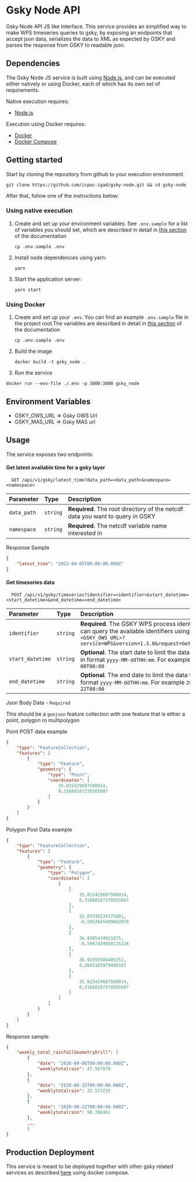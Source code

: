 
# Gsky Node API

Gsky Node API JS like Interface. This service provides an simplified way to make WPS timeseries queries to gsky, 
by exposing an endpoints that accept json data, serializes the data to XML as expected by GSKY and parses the response from GSKY to readable json.

## Dependencies

The Gsky Node JS service is built using [Node.js](https://nodejs.org/en/), and can be executed either natively or using Docker, each of which has its own set of requirements.

Native execution requires:
- [Node.js](https://nodejs.org/en/)

Execution using Docker requires:
- [Docker](https://www.docker.com/)
- [Docker Compose](https://docs.docker.com/compose/)

## Getting started

Start by cloning the repository from github to your execution environment

```
git clone https://github.com/icpac-igad/gsky-node.git && cd gsky-node
```

After that, follow one of the instructions below:


### Using native execution

1. Create and set up your environment variables. See `.env.sample` for a list of variables you should set, which are described in detail in [this section](#environment-variables) of the documentation

    ```
    cp .env.sample .env
    ```

2. Install node dependencies using yarn:
    ```
    yarn
    ```

3. Start the application server:
    ```
    yarn start
    ```
### Using Docker

1. Create and set up your `.env`. You can find an example `.env.sample` file in the project root.The variables are described in detail in [this section](#environment-variables) of the documentation

    `cp .env.sample .env`

2. Build the image

    `docker build -t gsky_node .`

3. Run the service

`docker run --env-file ./.env -p 3000:3000 gsky_node`


## Environment Variables
- GSKY_OWS_URL => Gsky OWS Url
- GSKY_MAS_URL => Gsky MAS url

## Usage

The service exposes two endpoints:

#### Get latest available time for a gsky layer

```http
  GET /api/v1/gsky/latest_time?data_path=<data_path>&namespace=<namespace>
```

| Parameter | Type     | Description                |
| :-------- | :------- | :------------------------- |
| `data_path` | `string` | **Required**. The root directory of the netcdf data you want to query in GSKY |
| `namespace` | `string` | **Required**. The netcdf variable name interested in |

Response Sample

```json
{
    "latest_time": "2022-04-05T00:00:00.000Z"
}

```

#### Get timeseries data

```http
  POST /api/v1/gsky/timeseries?identifier=<identifier>&start_datetime=<start_datetime>&end_datetime=<end_datetime>
```

| Parameter | Type     | Description                       |
| :-------- | :------- | :-------------------------------- |
| `identifier`      | `string` | **Required**. The GSKY WPS process identifier. You can query the available identifiers using `<GSKY_OWS_URL>?service=WPS&version=1.3.0&request=GetCapabilities` |
| `start_datetime` | `string` | **Optional**. The start date to limit the data to. Must be in format `yyyy-MM-ddTHH:mm`. For example `2020-09-08T00:00`|
| `end_datetime` | `string` | **Optional**. The end date to limit the data to. Must be in format `yyyy-MM-ddTHH:mm`. For example `2022-02-22T00:00` |

Json Body Data -  `Required`

This should be a `geojson` feature collection with one feature that is either a point, polygon ro multipolygon

Point POST data example
```json
{
    "type": "FeatureCollection",
    "features": [
        {
            "type": "Feature",
            "geometry": {
                "type": "Point",
                "coordinates": [
                    35.815429687500014,
                    0.31860187370565607
                ]
            }
        }
    ]
}
```

Polygon Post Data example
```json
{
    "type": "FeatureCollection",
    "features": [
        {
            "type": "Feature",
            "geometry": {
                "type": "Polygon",
                "coordinates": [
                    [
                        [
                            35.815429687500014,
                            0.31860187370565607
                        ],
                        [
                            35.83740234375001,
                            -0.5053645409602878
                        ],
                        [
                            36.9305419921875,
                            -0.5987439850125228
                        ],
                        [
                            36.91955566406251,
                            0.3845185979490167
                        ],
                        [
                            35.815429687500014,
                            0.31860187370565607
                        ]
                    ]
                ]
            }
        }
    ]
}
```

Response sample

```json
{
    "weekly_total_rainfallGeometryDrill": [
        {
            "date": "2020-09-08T00:00:00.000Z",
            "weeklytotalrain": 47.567078
        },
        {
            "date": "2020-09-15T00:00:00.000Z",
            "weeklytotalrain": 25.573235
        },
        {
            "date": "2020-09-22T00:00:00.000Z",
            "weeklytotalrain": 98.398361
        },
        ...
        ]
}      
```




## Production Deployment 
This service is meant to be deployed together with other gsky related services as 
described [here](https://github.com/icpac-igad/eahw-gsky) using docker compose.

    